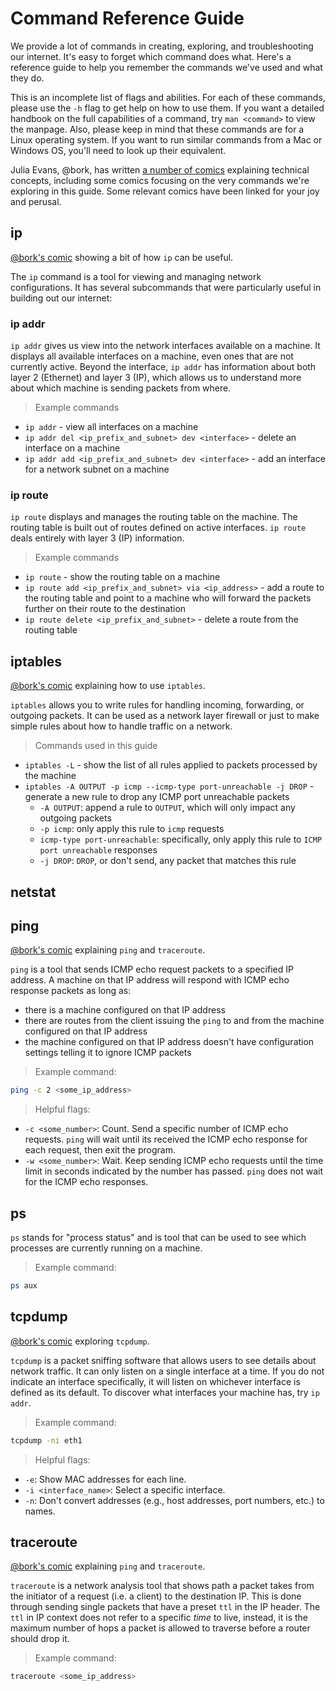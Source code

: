 # Command Reference Guide

We provide a lot of commands in creating, exploring, and troubleshooting our internet. It's easy to forget which command does what. Here's a reference guide to help you remember the commands we've used and what they do.

This is an incomplete list of flags and abilities. For each of these commands, please use the `-h` flag to get help on how to use them. If you want a detailed handbook on the full capabilities of a command, try `man <command>` to view the manpage. Also, please keep in mind that these commands are for a Linux operating system. If you want to run similar commands from a Mac or Windows OS, you'll need to look up their equivalent.

Julia Evans, @bork, has written [a number of comics](https://wizardzines.com/comics/) explaining technical concepts, including some comics focusing on the very commands we're exploring in this guide. Some relevant comics have been linked for your joy and perusal.

## ip

[@bork's comic](https://wizardzines.com/comics/ip/) showing a bit of how `ip` can be useful.

The `ip` command is a tool for viewing and managing network configurations. It has several subcommands that were particularly useful in building out our internet:

### ip addr

`ip addr` gives us view into the network interfaces available on a machine. It displays all available interfaces on a machine, even ones that are not currently active. Beyond the interface, `ip addr` has information about both layer 2 (Ethernet) and layer 3 (IP), which allows us to understand more about which machine is sending packets from where.

> Example commands

* `ip addr` - view all interfaces on a machine
* `ip addr del <ip_prefix_and_subnet> dev <interface>` - delete an interface on a machine
* `ip addr add <ip_prefix_and_subnet> dev <interface>` - add an interface for a network subnet on a machine

### ip route

`ip route` displays and manages the routing table on the machine. The routing table is built out of routes defined on active interfaces. `ip route` deals entirely with layer 3 (IP) information.

> Example commands

* `ip route` - show the routing table on a machine
* `ip route add <ip_prefix_and_subnet> via <ip_address>` - add a route to the routing table and point to a machine who will forward the packets further on their route to the destination
* `ip route delete <ip_prefix_and_subnet>` - delete a route from the routing table

## iptables

[@bork's comic](https://wizardzines.com/comics/iptables/) explaining how to use `iptables`.

`iptables` allows you to write rules for handling incoming, forwarding, or outgoing packets. It can be used as a network layer firewall or just to make simple rules about how to handle traffic on a network.

> Commands used in this guide

* `iptables -L` - show the list of all rules applied to packets processed by the machine
* `iptables -A OUTPUT -p icmp --icmp-type port-unreachable -j DROP` - generate a new rule to drop any ICMP port unreachable packets
  * `-A OUTPUT`: append a rule to `OUTPUT`, which will only impact any outgoing packets
  * `-p icmp`: only apply this rule to `icmp` requests
  * `icmp-type port-unreachable`: specifically, only apply this rule to `ICMP port unreachable` responses
  * `-j DROP`: `DROP`, or don't send, any packet that matches this rule

## netstat

## ping

[@bork's comic](https://wizardzines.com/comics/ping/) explaining `ping` and `traceroute`.

`ping` is a tool that sends ICMP echo request packets to a specified IP address. A machine on that IP address will respond with ICMP echo response packets as long as:

* there is a machine configured on that IP address
* there are routes from the client issuing the `ping` to and from the machine configured on that IP address
* the machine configured on that IP address doesn't have configuration settings telling it to ignore ICMP packets

> Example command:

```bash
ping -c 2 <some_ip_address>
```

> Helpful flags:

* `-c <some_number>`: Count. Send a specific number of ICMP echo requests. `ping` will wait until its received the ICMP echo response for each request, then exit the program.
* `-w <some_number>`: Wait. Keep sending ICMP echo requests until the time limit in seconds indicated by the number has passed. `ping` does not wait for the ICMP echo responses.

## ps

`ps` stands for "process status" and is tool that can be used to see which processes are currently running on a machine.

> Example command:

```bash
ps aux
```

## tcpdump

[@bork's comic](https://wizardzines.com/comics/tcpdump/) exploring `tcpdump`.

`tcpdump` is a packet sniffing software that allows users to see details about network traffic. It can only listen on a single interface at a time. If you do not indicate an interface specifically, it will listen on whichever interface is defined as its default. To discover what interfaces your machine has, try `ip addr`.

> Example command:

```bash
tcpdump -ni eth1
```

> Helpful flags:

* `-e`: Show MAC addresses for each line.
* `-i <interface_name>`: Select a specific interface.
* `-n`: Don't convert addresses (e.g., host addresses, port numbers, etc.) to names.

## traceroute

[@bork's comic](https://wizardzines.com/comics/ping/) explaining `ping` and `traceroute`.

`traceroute` is a network analysis tool that shows path a packet takes from the initiator of a request (i.e. a client) to the destination IP. This is done through sending single packets that have a preset `ttl` in the IP header. The `ttl` in IP context does not refer to a specific _time_ to live, instead, it is the maximum number of hops a packet is allowed to traverse before a router should drop it.

> Example command:

```bash
traceroute <some_ip_address>
```
